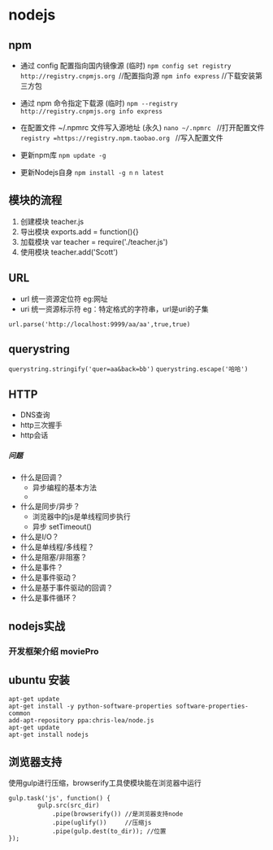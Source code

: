 # nodejs

## npm 

* 通过 config 配置指向国内镜像源 (临时)
`npm config set registry http://registry.cnpmjs.org `//配置指向源
`npm info express`  //下载安装第三方包

* 通过 npm 命令指定下载源  (临时)
`npm --registry http://registry.cnpmjs.org info express`

* 在配置文件 ~/.npmrc 文件写入源地址 (永久)
`nano ~/.npmrc `  //打开配置文件
`registry =https://registry.npm.taobao.org `  //写入配置文件

* 更新npm库
`npm update -g`

* 更新Nodejs自身
`npm install -g n`
`n latest`

## 模块的流程

1. 创建模块		teacher.js
2. 导出模块		exports.add = function(){}
3. 加载模块		var teacher = require('./teacher.js')
4. 使用模块		teacher.add('Scott')

## URL

+ url 统一资源定位符  eg:网址
+ uri 统一资源标示符  eg：特定格式的字符串，url是uri的子集

`url.parse('http://localhost:9999/aa/aa',true,true)`

## querystring

`querystring.stringify('quer=aa&back=bb')`
`querystring.escape('哈哈')`

## HTTP

+ DNS查询
+ http三次握手
+ http会话

##### 问题

* 什么是回调？
	* 异步编程的基本方法
	* 
* 什么是同步/异步？
	* 浏览器中的js是单线程同步执行
	* 异步 setTimeout()
* 什么是I/O？
* 什么是单线程/多线程？
* 什么是阻塞/非阻塞？
* 什么是事件？
* 什么是事件驱动？
* 什么是基于事件驱动的回调？
* 什么是事件循环？

## nodejs实战

### 开发框架介绍  moviePro

## ubuntu 安装

    apt-get update  
    apt-get install -y python-software-properties software-properties-common  
    add-apt-repository ppa:chris-lea/node.js  
    apt-get update  
    apt-get install nodejs 
   
## 浏览器支持

使用gulp进行压缩，browserify工具使模块能在浏览器中运行

    gulp.task('js', function() {
            gulp.src(src_dir)
                .pipe(browserify()) //是浏览器支持node
                .pipe(uglify())     //压缩js
                .pipe(gulp.dest(to_dir)); //位置
    });







